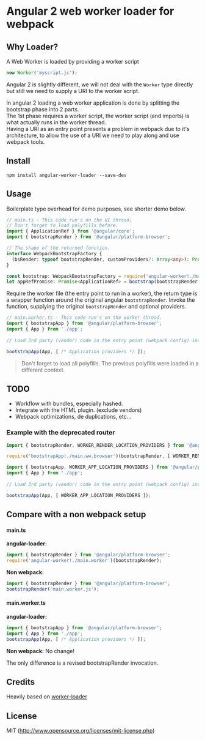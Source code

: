 # Angular 2 web worker loader for webpack

## Why Loader?
A Web Worker is loaded by providing a worker script
``` javascript
new Worker('myscript.js');
```

Angular 2 is slightly different, we will not deal with the `Worker` type directly but still we need to supply a URI to the worker script.

In angular 2 loading a web worker application is done by splitting the bootstrap phase into 2 parts.  
The 1st phase requires a worker script, the worker script (and imports) is what actually runs in the worker thread.  
Having a URI as an entry point presents a problem in webpack due to it's architecture, to allow the use of a URI we need to play along and use webpack tools.  

## Install
```
npm install angular-worker-loader --save-dev
```

## Usage

Boilerplate type overhead for demo purposes, see shorter demo below.

``` ts
// main.ts - This code run's on the UI thread.
// Don't forget to load polyfills before.
import { ApplicationRef } from '@angular/core';
import { bootstrapRender } from '@angular/platform-browser';

// The shape of the returned function.
interface WebpackBootstrapFactory {
  (bsRender: typeof bootstrapRender, customProviders?: Array<any>): Promise<ApplicationRef>; 
}

const bootstrap: WebpackBootstrapFactory = require('angular-worker!./main.worker')
let appRefPromise: Promise<ApplicationRef> = bootstrap(bootstrapRender /*, [ customProviders ] */);
```
Require the worker file (the entry point to run in a worker), the return type is a wrapper function around the original angular `bootstrapRender`. Invoke the function, supplying the original `bootstrapRender` and optional providers.
 


``` ts
// main.worker.ts - This code run's on the worker thread.
import { bootstrapApp } from '@angular/platform-browser';
import { App } from './app';
 
// Load 3rd party (vendor) code in the entry point (webpack config) inside of the worker...

bootstrapApp(App, [ /* Application providers */ ]);
```
> Don't forget to load all polyfills. The previous polyfills were loaded in a different context.
   

## TODO

 * Workflow with bundles, especially hashed.
 * Integrate with the HTML plugin. (exclude vendors)
 * Webpack optimizations, de duplications, etc...


### Example with the deprecated router
``` ts
import { bootstrapRender, WORKER_RENDER_LOCATION_PROVIDERS } from '@angular/platform-browser';

require('bootstrapApp!./main.ww.browser')(bootstrapRender, [ WORKER_RENDER_LOCATION_PROVIDERS ] );
```
 

``` ts
import { bootstrapApp, WORKER_APP_LOCATION_PROVIDERS } from '@angular/platform-browser';
import { App } from './app';
 
// Load 3rd party (vendor) code in the entry point (webpack config) inside of the worker...

bootstrapApp(App, [ WORKER_APP_LOCATION_PROVIDERS ]);
```

## Compare with a non webpack setup

#### main.ts
**angular-loader:**
``` ts
import { bootstrapRender } from '@angular/platform-browser';
require('angular-worker!./main.worker')(bootstrapRender);
```
**Non webpack:**
``` ts
import { bootstrapRender } from '@angular/platform-browser';
bootstrapRender('main.worker.js');
```

#### main.worker.ts
**angular-loader:**
``` ts
import { bootstrapApp } from '@angular/platform-browser';
import { App } from './app';
bootstrapApp(App, [ /* Application providers */ ]);
```

**Non webpack:**
No change!

The only difference is a revised bootstrapRender invocation.

## Credits 
Heavily based on [worker-loader](https://github.com/webpack/worker-loader)
## License

MIT (http://www.opensource.org/licenses/mit-license.php)